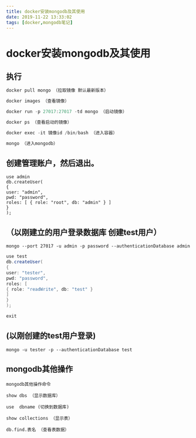 ```yaml
---
title: docker安装mongodb及其使用
date: 2019-11-22 13:33:02
tags: [docker,mongodb笔记]
---
```


# docker安装mongodb及其使用

##  执行

```java
docker pull mongo （拉取镜像 默认最新版本）

docker images （查看镜像）

docker run -p 27017:27017 -td mongo （启动镜像）

docker ps （查看启动的镜像）

docker exec -it 镜像id /bin/bash （进入容器）

mongo （进入mongodb）
```

## 创建管理账户，然后退出。

```
use admin
db.createUser(
{
user: "admin",
pwd: "password",
roles: [ { role: "root", db: "admin" } ]
}
);
```

<!--more-->

##  （以刚建立的用户登录数据库 创建test用户）

```
mongo --port 27017 -u admin -p password --authenticationDatabase admin 
```

```java
use test
db.createUser(
{
user: "tester",
pwd: "password",
roles: [
{ role: "readWrite", db: "test" }
]
}
);

exit
```

##  (以刚创建的test用户登录)

```
mongo -u tester -p --authenticationDatabase test
```

## mongodb其他操作

```
mongodb其他操作命令

show dbs （显示数据库）

use  dbname (切换到数据库)

show collections （显示表）

db.find.表名 （查看表数据）
```

